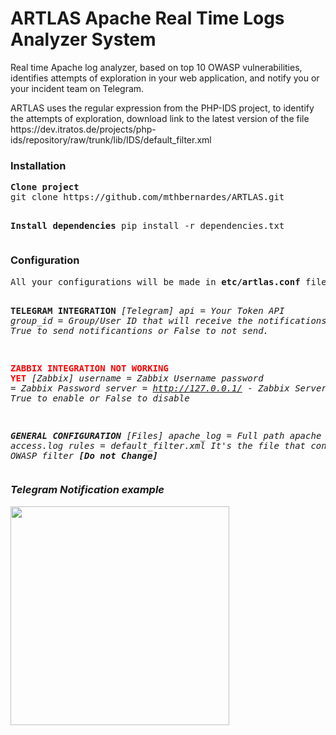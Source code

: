 <h1>ARTLAS Apache Real Time Logs Analyzer System</h1>

<p>
Real time  Apache log analyzer, based on top 10 OWASP vulnerabilities, identifies attempts of exploration in your web application, and notify you or your incident team on Telegram.
</p>
<p>
ARTLAS uses the regular expression from the PHP-IDS project, to identify the attempts of exploration, download link to the latest version of the file
https://dev.itratos.de/projects/php-ids/repository/raw/trunk/lib/IDS/default_filter.xml
</p>
<h3>Installation</h3>
<pre>
<b>Clone project</b>
git clone https://github.com/mthbernardes/ARTLAS.git

<b>Install dependencies</b>
pip install -r dependencies.txt
</pre>

<h3>Configuration</h3>
<pre>All your configurations will be made in <b>etc/artlas.conf</b> file.

<b>TELEGRAM INTEGRATION</b>
<i>[Telegram]
api = Your Token API
group_id = Group/User ID that will receive the notifications
enable = True to send notificantions or False to not send.</i>

<b><font color="red">**ZABBIX INTEGRATION NOT WORKING YET**</font></b>
<i>[Zabbix]
username = Zabbix Username
password = Zabbix Password
server = http://127.0.0.1/ - Zabbix Server
enable = True to enable  or False to disable

<b>GENERAL CONFIGURATION</b>
[Files]
apache_log = Full path apache access.log
rules = default_filter.xml It's the file that contains the OWASP filter <b><i>[Do not Change]</i></b>
</pre>

<h3>Telegram Notification example</h3>

<img src="https://raw.githubusercontent.com/mthbernardes/ARTLAS/master/img/notification.png" width="350"/>
